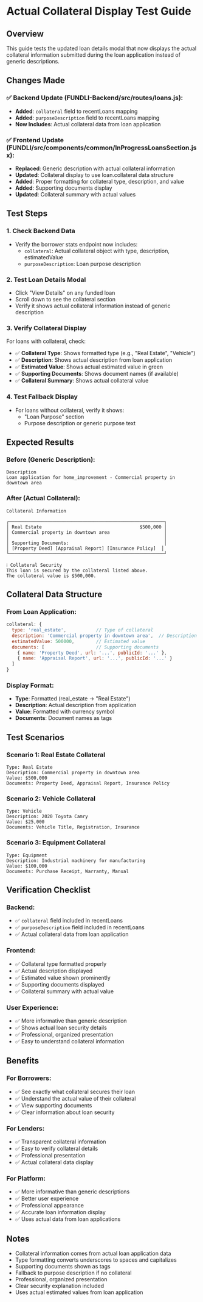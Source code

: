 # Actual Collateral Display Test Guide

## Overview
This guide tests the updated loan details modal that now displays the actual collateral information submitted during the loan application instead of generic descriptions.

## Changes Made

### **✅ Backend Update (FUNDLI-Backend/src/routes/loans.js):**
- **Added**: `collateral` field to recentLoans mapping
- **Added**: `purposeDescription` field to recentLoans mapping
- **Now Includes**: Actual collateral data from loan application

### **✅ Frontend Update (FUNDLI/src/components/common/InProgressLoansSection.jsx):**
- **Replaced**: Generic description with actual collateral information
- **Updated**: Collateral display to use loan.collateral data structure
- **Added**: Proper formatting for collateral type, description, and value
- **Added**: Supporting documents display
- **Updated**: Collateral summary with actual values

## Test Steps

### **1. Check Backend Data**
- Verify the borrower stats endpoint now includes:
  - `collateral`: Actual collateral object with type, description, estimatedValue
  - `purposeDescription`: Loan purpose description

### **2. Test Loan Details Modal**
- Click "View Details" on any funded loan
- Scroll down to see the collateral section
- Verify it shows actual collateral information instead of generic description

### **3. Verify Collateral Display**
For loans with collateral, check:
- ✅ **Collateral Type**: Shows formatted type (e.g., "Real Estate", "Vehicle")
- ✅ **Description**: Shows actual description from loan application
- ✅ **Estimated Value**: Shows actual estimated value in green
- ✅ **Supporting Documents**: Shows document names (if available)
- ✅ **Collateral Summary**: Shows actual collateral value

### **4. Test Fallback Display**
- For loans without collateral, verify it shows:
  - "Loan Purpose" section
  - Purpose description or generic purpose text

## Expected Results

### **Before (Generic Description):**
```
Description
Loan application for home_improvement - Commercial property in downtown area
```

### **After (Actual Collateral):**
```
Collateral Information

┌─────────────────────────────────────────────────────────┐
│ Real Estate                                    $500,000 │
│ Commercial property in downtown area                    │
│                                                         │
│ Supporting Documents:                                   │
│ [Property Deed] [Appraisal Report] [Insurance Policy]  │
└─────────────────────────────────────────────────────────┘

ℹ Collateral Security
This loan is secured by the collateral listed above. 
The collateral value is $500,000.
```

## Collateral Data Structure

### **From Loan Application:**
```javascript
collateral: {
  type: 'real_estate',           // Type of collateral
  description: 'Commercial property in downtown area',  // Description
  estimatedValue: 500000,        // Estimated value
  documents: [                   // Supporting documents
    { name: 'Property Deed', url: '...', publicId: '...' },
    { name: 'Appraisal Report', url: '...', publicId: '...' }
  ]
}
```

### **Display Format:**
- **Type**: Formatted (real_estate → "Real Estate")
- **Description**: Actual description from application
- **Value**: Formatted with currency symbol
- **Documents**: Document names as tags

## Test Scenarios

### **Scenario 1: Real Estate Collateral**
```
Type: Real Estate
Description: Commercial property in downtown area
Value: $500,000
Documents: Property Deed, Appraisal Report, Insurance Policy
```

### **Scenario 2: Vehicle Collateral**
```
Type: Vehicle
Description: 2020 Toyota Camry
Value: $25,000
Documents: Vehicle Title, Registration, Insurance
```

### **Scenario 3: Equipment Collateral**
```
Type: Equipment
Description: Industrial machinery for manufacturing
Value: $100,000
Documents: Purchase Receipt, Warranty, Manual
```

## Verification Checklist

### **Backend:**
- ✅ `collateral` field included in recentLoans
- ✅ `purposeDescription` field included in recentLoans
- ✅ Actual collateral data from loan application

### **Frontend:**
- ✅ Collateral type formatted properly
- ✅ Actual description displayed
- ✅ Estimated value shown prominently
- ✅ Supporting documents displayed
- ✅ Collateral summary with actual value

### **User Experience:**
- ✅ More informative than generic description
- ✅ Shows actual loan security details
- ✅ Professional, organized presentation
- ✅ Easy to understand collateral information

## Benefits

### **For Borrowers:**
- ✅ See exactly what collateral secures their loan
- ✅ Understand the actual value of their collateral
- ✅ View supporting documents
- ✅ Clear information about loan security

### **For Lenders:**
- ✅ Transparent collateral information
- ✅ Easy to verify collateral details
- ✅ Professional presentation
- ✅ Actual collateral data display

### **For Platform:**
- ✅ More informative than generic descriptions
- ✅ Better user experience
- ✅ Professional appearance
- ✅ Accurate loan information display
- ✅ Uses actual data from loan applications

## Notes
- Collateral information comes from actual loan application data
- Type formatting converts underscores to spaces and capitalizes
- Supporting documents shown as tags
- Fallback to purpose description if no collateral
- Professional, organized presentation
- Clear security explanation included
- Uses actual estimated values from loan application






